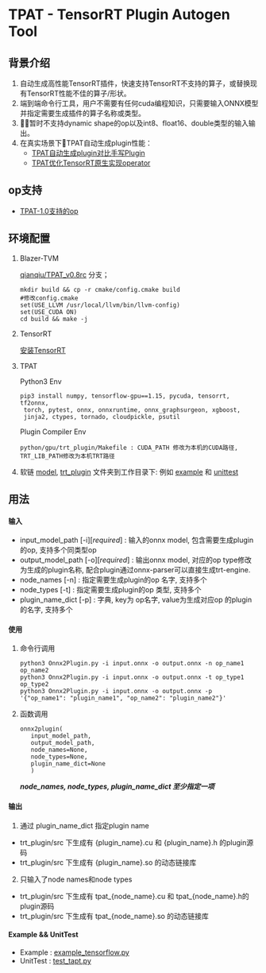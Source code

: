 # TPAT - TensorRT Plugin Autogen Tool
## 背景介绍
1. 自动生成高性能TensorRT插件，快速支持TensorRT不支持的算子，或替换现有TensorRT性能不佳的算子/形状。
2. 端到端命令行工具，用户不需要有任何cuda编程知识，只需要输入ONNX模型并指定需要生成插件的算子名称或类型。
3. 暂时不支持dynamic shape的op以及int8、float16、double类型的输入输出。
4. 在真实场景下TPAT自动生成plugin性能：
    - [TPAT自动生成plugin对比手写Plugin](/docs/Compare_handwritten.md)
    - [TPAT优化TensorRT原生实现operator](/docs/Optimize_TensorRT.md)


## op支持
- [TPAT-1.0支持的op](/docs/Operators.md)


## 环境配置
1. Blazer-TVM
   
   [qianqiu/TPAT_v0.8rc](https://git.woa.com/wenxizhu/BlazerML-TVM/tree/qianqiu/TPAT_v0.8rc) 分支；
   
   ```
   mkdir build && cp -r cmake/config.cmake build
   #修改config.cmake
   set(USE_LLVM /usr/local/llvm/bin/llvm-config)
   set(USE_CUDA ON)
   cd build && make -j
   ```

2. TensorRT

    [安装TensorRT](https://github.com/NVIDIA/TensorRT)

3. TPAT

    Python3 Env
    ```
    pip3 install numpy, tensorflow-gpu==1.15, pycuda, tensorrt, tf2onnx,
     torch, pytest, onnx, onnxruntime, onnx_graphsurgeon, xgboost, 
     jinja2, ctypes, tornado, cloudpickle, psutil
    ```
    Plugin Compiler Env
    ```
    python/gpu/trt_plugin/Makefile : CUDA_PATH 修改为本机的CUDA路径, TRT_LIB_PATH修改为本机TRT路径

    ```

4. 软链 [model](/python/gpu/model), [trt_plugin](/python/gpu/trt_plugin) 文件夹到工作目录下: 例如 [example](/examples/gpu/example_tensorflow.py) 和 [unittest](/tests/python/unittests/gpu/test_tpat.py)


## 用法
#### 输入
- input_model_path [-i][*required*] : 输入的onnx model, 包含需要生成plugin的op, 支持多个同类型op 
- output_model_path [-o][*required*] : 输出onnx model, 对应的op type修改为生成的plugin名称, 配合plugin通过onnx-parser可以直接生成trt-engine.
- node_names [-n] : 指定需要生成plugin的op 名字, 支持多个
- node_types [-t] : 指定需要生成plugin的op 类型, 支持多个
- plugin_name_dict [-p] : 字典, key为 op名字, value为生成对应op 的plugin的名字, 支持多个

#### 使用
1. 命令行调用
    ```
   python3 Onnx2Plugin.py -i input.onnx -o output.onnx -n op_name1 op_name2
   python3 Onnx2Plugin.py -i input.onnx -o output.onnx -t op_type1 op_type2
   python3 Onnx2Plugin.py -i input.onnx -o output.onnx -p '{"op_name1": "plugin_name1", "op_name2": "plugin_name2"}'
    ```
2. 函数调用
    ```
   onnx2plugin(
       input_model_path, 
       output_model_path, 
       node_names=None, 
       node_types=None, 
       plugin_name_dict=None
       )
    ```
    ***node_names, node_types, plugin_name_dict 至少指定一项***

#### 输出
1. 通过 plugin_name_dict 指定plugin name
- trt_plugin/src 下生成有 {plugin_name}.cu 和 {plugin_name}.h 的plugin源码
- trt_plugin/src 下生成有 {plugin_name}.so 的动态链接库

2. 只输入了node names和node types
- trt_plugin/src 下生成有 tpat_{node_name}.cu 和 tpat_{node_name}.h的plugin源码
- trt_plugin/src 下生成有 tpat_{node_name}.so 的动态链接库

#### Example && UnitTest

- Example : [example_tensorflow.py](/examples/gpu/example_tensorflow.py)
- UnitTest : [test_tapt.py](/tests/python/unittests/gpu/test_tpat.py)
